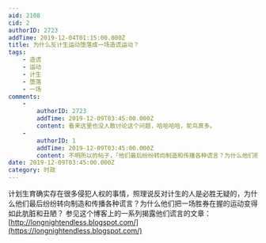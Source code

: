 ```yaml
---
aid: 2108
cid: 2
authorID: 2723
addTime: 2019-12-04T01:15:00.000Z
title: 为什么反计生运动堕落成一场造谎运动？
tags:
    - 造谎
    - 运动
    - 计生
    - 堕落
    - 一场
comments:
    -
        authorID: 2723
        addTime: 2019-12-09T03:45:00.000Z
        content: 看来这里也没人敢讨论这个问题，哈哈哈哈，鸵鸟真多。
    -
        authorID: 1
        addTime: 2019-12-09T03:45:00.000Z
        content: 不明所以的帖子，「他们最后纷纷转向制造和传播各种谎言？为什么他们把一场胜券在握的运动变得如此肮脏和丑陋？」**他们**是谁？一头雾水。
date: 2019-12-09T03:45:00.000Z
category: 时政
---
```


计划生育确实存在很多侵犯人权的事情，照理说反对计生的人是必胜无疑的，为什么他们最后纷纷转向制造和传播各种谎言？为什么他们把一场胜券在握的运动变得如此肮脏和丑陋？ 参见这个博客上的一系列揭露他们谎言的文章：[http://longnightendless.blogspot.com/](https://longnightendless.blogspot.com/)
